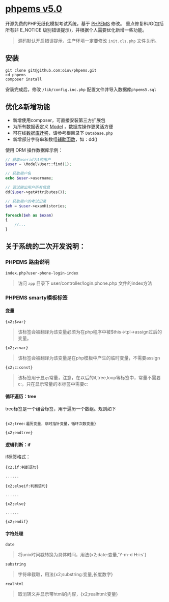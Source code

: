 # [phpems v5.0](https://phpems.is.js.cn)

开源免费的PHP无纸化模拟考试系统，基于 [PHPEMS](http://www.phpems.net) 修改。
重点修复BUG(包括所有非 E_NOTICE 级别错误提示)，并根据个人需要优化新增一些功能。

> 源码默认开启错误提示，生产环境一定要修改 `init.cls.php` 文件关闭。

## 安装

    git clone git@github.com:oiuv/phpems.git
    cd phpems
    composer install
    
安装完成后，修改 `/lib/config.inc.php` 配置文件并导入数据库`phpems5.sql`

## 优化&新增功能

- 新增使用composer，可直接安装第三方扩展包
- 为所有数据表定义 [Model](https://laravel-china.org/docs/laravel/5.6/eloquent/1403) ，数据库操作更灵活方便
- 可在线[数据库迁移](https://laravel-china.org/docs/laravel/5.6/migrations/1400)，请参考根目录下 `Database.php`
- 新增部分字符串和数组[辅助函数](https://laravel-china.org/docs/laravel/5.6/helpers/1391)，如：dd()

使用 ORM 操作数据库示例：
````php
// 获取userid为1的用户
$user = \Model\User::find(1);

// 获取用户名
echo $user->username;

// 调试输出用户所有信息
dd($user->getAttributes());

// 获取用户的考试记录
$eh = $user->examHistories;

foreach($eh as $exam)
{
    //...
}
````

## 关于系统的二次开发说明：

### PHPEMS 路由说明

    index.php?user-phone-login-index
    
> 访问 `app` 目录下 user/controller/login.phone.php 文件的index方法

### PHPEMS smarty模板标签

#### 变量
    
    {x2;$var}

> 该标签会被翻译为<?php echo 变量; ?>该变量必须为在php程序中被$this->tpl->assign过后的变量。

    {x2;v:var}

> 该标签会被翻译为<?php echo $var; ?>该变量是在php模板中产生的临时变量，不需要assign

    {x2;c:const}

> 该标签用于显示常量，注意，在以后的if,tree,loop等标签中，常量不需要c:，只在显示常量的本标签中需要c:

#### 循环遍历：tree

tree标签是一个组合标签，用于遍历一个数组。规则如下
````

{x2;tree:遍历变量，临时指针变量，循环次数变量}

{x2;endtree}

````

#### 逻辑判断：if

if标签格式：
````
{x2;if:判断语句}

......

{x2;elseif:判断语句}

......

{x2;else}

......

{x2;endif}

````

#### 字符处理

    date

> 将unix时间戳转换为具体时间，用法{x2;date:变量,'Y-m-d H:i:s'}

    substring

> 字符串截取，用法{x2;substring:变量,长度数字}

    realhtml

> 取消转义并显示带html的内容，{x2;realhtml:变量}
